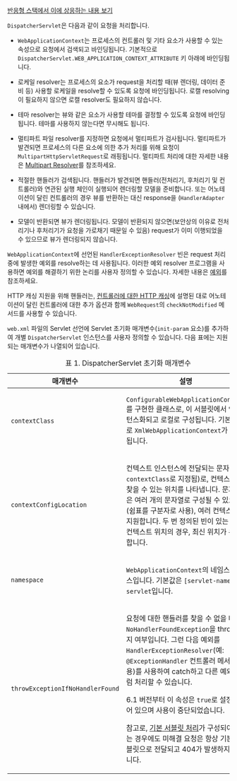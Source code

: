 <p><a href="https://docs.spring.io/spring-framework/reference/web/webflux/dispatcher-handler.html#webflux-dispatcher-handler-sequence">반응형 스택에서 이에 상응하는 내용 보기</a></p>
<p><code>DispatcherServlet</code>은 다음과 같이 요청을 처리합니다.</p>
<ul>
<li>
<p><code>WebApplicationContext</code>는 프로세스의 컨트롤러 및 기타 요소가 사용할 수 있는 속성으로 요청에서 검색되고 바인딩됩니다. 기본적으로 <code>DispatcherServlet.WEB_APPLICATION_CONTEXT_ATTRIBUTE</code> 키 아래에 바인딩됩니다.</p>
</li>
<li>
<p>로케일 resolver는 프로세스의 요소가 request을 처리할 때(뷰 렌더링, 데이터 준비 등) 사용할 로케일을 resolve할 수 있도록 요청에 바인딩됩니다. 로캘 resolving이 필요하지 않으면 로캘 resolver도 필요하지 않습니다.</p>
</li>
<li>
<p>테마 resolver는 뷰와 같은 요소가 사용할 테마를 결정할 수 있도록 요청에 바인딩됩니다. 테마를 사용하지 않는다면 무시해도 됩니다.</p>
</li>
<li>
<p>멀티파트 파일 resolver를 지정하면 요청에서 멀티파트가 검사됩니다. 멀티파트가 발견되면 프로세스의 다른 요소에 의한 추가 처리를 위해 요청이 <code>MultipartHttpServletRequest</code>로 래핑됩니다. 멀티파트 처리에 대한 자세한 내용은 <a href="https://docs.spring.io/spring-framework/reference/web/webmvc/mvc-servlet/multipart.html">Multipart Resolver</a>를 참조하세요.</p>
</li>
<li>
<p>적절한 핸들러가 검색됩니다. 핸들러가 발견되면 핸들러(전처리기, 후처리기 및 컨트롤러)와 연관된 실행 체인이 실행되어 렌더링할 모델을 준비합니다. 또는 어노테이션이 달린 컨트롤러의 경우 뷰를 반환하는 대신 response을 (<code>HandlerAdapter</code> 내에서) 렌더링할 수 있습니다.</p>
</li>
<li>
<p>모델이 반환되면 뷰가 렌더링됩니다. 모델이 반환되지 않으면(보안상의 이유로 전처리기나 후처리기가 요청을 가로채기 때문일 수 있음) request가 이미 이행되었을 수 있으므로 뷰가 렌더링되지 않습니다.</p>
</li>
</ul>
<p><code>WebApplicationContext</code>에 선언된 <code>HandlerExceptionResolver</code> 빈은 request 처리 중에 발생한 예외를 resolve하는 데 사용됩니다. 이러한 예외 resolver 프로그램을 사용하면 예외를 해결하기 위한 논리를 사용자 정의할 수 있습니다. 자세한 내용은 <a href="https://docs.spring.io/spring-framework/reference/web/webmvc/mvc-servlet/exceptionhandlers.html">예외</a>를 참조하세요.</p>
<p>HTTP 캐싱 지원을 위해 핸들러는, <a href="https://docs.spring.io/spring-framework/reference/web/webmvc/mvc-caching.html#mvc-caching-etag-lastmodified">컨트롤러에 대한 HTTP 캐싱</a>에 설명된 대로 어노테이션이 달린 컨트롤러에 대한 추가 옵션과 함께 <code>WebRequest</code>의 <code>checkNotModified</code> 메서드를 사용할 수 있습니다.</p>
<p><code>web.xml</code> 파일의 Servlet 선언에 Servlet 초기화 매개변수(<code>init-param</code> 요소)를 추가하여 개별 <code>DispatcherServlet</code> 인스턴스를 사용자 정의할 수 있습니다. 다음 표에는 지원되는 매개변수가 나열되어 있습니다.</p>
<table id="mvc-disp-servlet-init-params-tbl" class="tableblock frame-all grid-all stripes-odd stretch">
<caption class="title">표 1. DispatcherServlet 초기화 매개변수</caption>




<thead>
<tr>
<th class="tableblock halign-left valign-top">매개변수</th>
<th class="tableblock halign-left valign-top">설명</th>
</tr>
</thead>
<tbody>
<tr>
<td class="tableblock halign-left valign-top"><p class="tableblock"><code>contextClass</code></p></td>
<td class="tableblock halign-left valign-top"><p class="tableblock"><code>ConfigurableWebApplicationContext</code>를 구현한 클래스로, 이 서블릿에서 인스턴스화되고 로컬로 구성됩니다. 기본적으로 <code>XmlWebApplicationContext</code>가 사용됩니다.</p></td>
</tr>
<tr>
<td class="tableblock halign-left valign-top"><p class="tableblock"><code>contextConfigLocation</code></p></td>
<td class="tableblock halign-left valign-top"><p class="tableblock">컨텍스트 인스턴스에 전달되는 문자열( <code>contextClass</code>로 지정됨)로, 컨텍스트를 찾을 수 있는 위치를 나타냅니다. 문자열은 여러 개의 문자열로 구성될 수 있으며(쉼표를 구분자로 사용), 여러 컨텍스트를 지원합니다. 두 번 정의된 빈이 있는 여러 컨텍스트 위치의 경우, 최신 위치가 우선합니다.</p></td>
</tr>
<tr>
<td class="tableblock halign-left valign-top"><p class="tableblock"><code>namespace</code></p></td>
<td class="tableblock halign-left valign-top"><p class="tableblock"><code>WebApplicationContext</code>의 네임스페이스입니다. 기본값은 <code>[servlet-name]-servlet</code>입니다.</p></td>
</tr>
<tr>
<td class="tableblock halign-left valign-top"><p class="tableblock"><code>throwExceptionIfNoHandlerFound</code></p></td>
<td class="tableblock halign-left valign-top"><p class="tableblock">요청에 대한 핸들러를 찾을 수 없을 때 <code>NoHandlerFoundException</code>을 throw할지 여부입니다. 그런 다음 예외를 <code>HandlerExceptionResolver</code>(예: <code>@ExceptionHandler</code> 컨트롤러 메서드 사용)를 사용하여 catch하고 다른 예외처럼 처리할 수 있습니다.</p>
<p class="tableblock">6.1 버전부터 이 속성은 <code>true</code>로 설정되어 있으며 사용이 중단되었습니다.</p>
<p class="tableblock">참고로, <a href="../mvc-config/default-servlet-handler.html" class="xref page">기본 서블릿 처리</a>가 구성되어 있는 경우에도 미해결 요청은 항상 기본 서블릿으로 전달되고 404가 발생하지 않습니다.</p></td>
</tr>
</tbody>
</table>